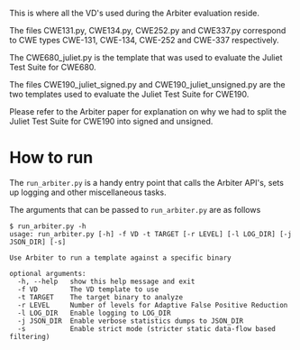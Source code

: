 This is where all the VD's used during the Arbiter evaluation reside.


The files CWE131.py, CWE134.py, CWE252.py and CWE337.py correspond to CWE types CWE-131, CWE-134, CWE-252 and CWE-337 respectively.


The CWE680_juliet.py is the template that was used to evaluate the Juliet Test Suite for CWE680.


The files CWE190_juliet_signed.py and CWE190_juliet_unsigned.py are the two templates used to evaluate the Juliet Test Suite for CWE190.

Please refer to the Arbiter paper for explanation on why we had to split the Juliet Test Suite for CWE190 into signed and unsigned.


# How to run

The `run_arbiter.py` is a handy entry point that calls the Arbiter API's, sets up logging and other miscellaneous tasks.

The arguments that can be passed to `run_arbiter.py` are as follows

```
$ run_arbiter.py -h
usage: run_arbiter.py [-h] -f VD -t TARGET [-r LEVEL] [-l LOG_DIR] [-j JSON_DIR] [-s]

Use Arbiter to run a template against a specific binary

optional arguments:
  -h, --help   show this help message and exit
  -f VD        The VD template to use
  -t TARGET    The target binary to analyze
  -r LEVEL     Number of levels for Adaptive False Positive Reduction
  -l LOG_DIR   Enable logging to LOG_DIR
  -j JSON_DIR  Enable verbose statistics dumps to JSON_DIR
  -s           Enable strict mode (stricter static data-flow based filtering)

```
